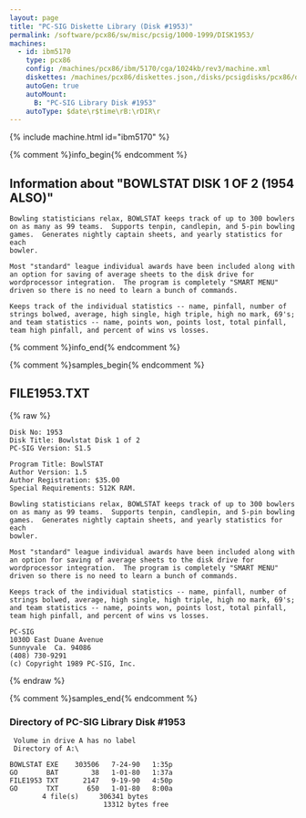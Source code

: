 ```yaml
---
layout: page
title: "PC-SIG Diskette Library (Disk #1953)"
permalink: /software/pcx86/sw/misc/pcsig/1000-1999/DISK1953/
machines:
  - id: ibm5170
    type: pcx86
    config: /machines/pcx86/ibm/5170/cga/1024kb/rev3/machine.xml
    diskettes: /machines/pcx86/diskettes.json,/disks/pcsigdisks/pcx86/diskettes.json
    autoGen: true
    autoMount:
      B: "PC-SIG Library Disk #1953"
    autoType: $date\r$time\rB:\rDIR\r
---
```


{% include machine.html id="ibm5170" %}

{% comment %}info_begin{% endcomment %}

## Information about "BOWLSTAT DISK 1 OF 2 (1954 ALSO)"

    Bowling statisticians relax, BOWLSTAT keeps track of up to 300 bowlers
    on as many as 99 teams.  Supports tenpin, candlepin, and 5-pin bowling
    games.  Generates nightly captain sheets, and yearly statistics for each
    bowler.
    
    Most "standard" league individual awards have been included along with
    an option for saving of average sheets to the disk drive for
    wordprocessor integration.  The program is completely "SMART MENU"
    driven so there is no need to learn a bunch of commands.
    
    Keeps track of the individual statistics -- name, pinfall, number of
    strings bolwed, average, high single, high triple, high no mark, 69's;
    and team statistics -- name, points won, points lost, total pinfall,
    team high pinfall, and percent of wins vs losses.
{% comment %}info_end{% endcomment %}

{% comment %}samples_begin{% endcomment %}

## FILE1953.TXT

{% raw %}
```
Disk No: 1953                                                           
Disk Title: Bowlstat Disk 1 of 2                                        
PC-SIG Version: S1.5                                                    
                                                                        
Program Title: BowlSTAT                                                 
Author Version: 1.5                                                     
Author Registration: $35.00                                             
Special Requirements: 512K RAM.                                         
                                                                        
Bowling statisticians relax, BOWLSTAT keeps track of up to 300 bowlers  
on as many as 99 teams.  Supports tenpin, candlepin, and 5-pin bowling  
games.  Generates nightly captain sheets, and yearly statistics for each
bowler.                                                                 
                                                                        
Most "standard" league individual awards have been included along with  
an option for saving of average sheets to the disk drive for            
wordprocessor integration.  The program is completely "SMART MENU"      
driven so there is no need to learn a bunch of commands.                
                                                                        
Keeps track of the individual statistics -- name, pinfall, number of    
strings bolwed, average, high single, high triple, high no mark, 69's;  
and team statistics -- name, points won, points lost, total pinfall,    
team high pinfall, and percent of wins vs losses.                       
                                                                        
PC-SIG                                                                  
1030D East Duane Avenue                                                 
Sunnyvale  Ca. 94086                                                    
(408) 730-9291                                                          
(c) Copyright 1989 PC-SIG, Inc.                                         
```
{% endraw %}

{% comment %}samples_end{% endcomment %}

### Directory of PC-SIG Library Disk #1953

     Volume in drive A has no label
     Directory of A:\

    BOWLSTAT EXE    303506   7-24-90   1:35p
    GO       BAT        38   1-01-80   1:37a
    FILE1953 TXT      2147   9-19-90   4:50p
    GO       TXT       650   1-01-80   8:00a
            4 file(s)     306341 bytes
                           13312 bytes free
